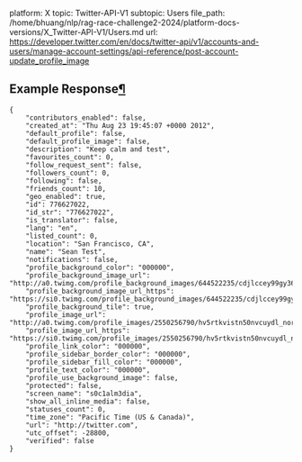 platform: X
topic: Twitter-API-V1
subtopic: Users
file_path: /home/bhuang/nlp/rag-race-challenge2-2024/platform-docs-versions/X_Twitter-API-V1/Users.md
url: https://developer.twitter.com/en/docs/twitter-api/v1/accounts-and-users/manage-account-settings/api-reference/post-account-update_profile_image


## Example Response[¶](#example-response "Permalink to this headline")

    {
        "contributors_enabled": false, 
        "created_at": "Thu Aug 23 19:45:07 +0000 2012", 
        "default_profile": false, 
        "default_profile_image": false, 
        "description": "Keep calm and test", 
        "favourites_count": 0, 
        "follow_request_sent": false, 
        "followers_count": 0, 
        "following": false, 
        "friends_count": 10, 
        "geo_enabled": true, 
        "id": 776627022, 
        "id_str": "776627022", 
        "is_translator": false, 
        "lang": "en", 
        "listed_count": 0, 
        "location": "San Francisco, CA", 
        "name": "Sean Test", 
        "notifications": false, 
        "profile_background_color": "000000", 
        "profile_background_image_url": "http://a0.twimg.com/profile_background_images/644522235/cdjlccey99gy36j3em67.jpeg", 
        "profile_background_image_url_https": "https://si0.twimg.com/profile_background_images/644522235/cdjlccey99gy36j3em67.jpeg", 
        "profile_background_tile": true, 
        "profile_image_url": "http://a0.twimg.com/profile_images/2550256790/hv5rtkvistn50nvcuydl_normal.jpeg", 
        "profile_image_url_https": "https://si0.twimg.com/profile_images/2550256790/hv5rtkvistn50nvcuydl_normal.jpeg", 
        "profile_link_color": "000000", 
        "profile_sidebar_border_color": "000000", 
        "profile_sidebar_fill_color": "000000", 
        "profile_text_color": "000000", 
        "profile_use_background_image": false, 
        "protected": false, 
        "screen_name": "s0c1alm3dia", 
        "show_all_inline_media": false, 
        "statuses_count": 0, 
        "time_zone": "Pacific Time (US & Canada)", 
        "url": "http://twitter.com", 
        "utc_offset": -28800, 
        "verified": false
    }